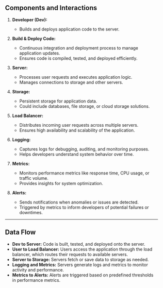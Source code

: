 ## Components and Interactions
1. **Developer (Dev):**
   - Builds and deploys application code to the server.

2. **Build & Deploy Code:**
   - Continuous integration and deployment process to manage application updates.
   - Ensures code is compiled, tested, and deployed efficiently.

3. **Server:**
   - Processes user requests and executes application logic.
   - Manages connections to storage and other servers.

4. **Storage:**
   - Persistent storage for application data.
   - Could include databases, file storage, or cloud storage solutions.

5. **Load Balancer:**
   - Distributes incoming user requests across multiple servers.
   - Ensures high availability and scalability of the application.

6. **Logging:**
   - Captures logs for debugging, auditing, and monitoring purposes.
   - Helps developers understand system behavior over time.

7. **Metrics:**
   - Monitors performance metrics like response time, CPU usage, or traffic volume.
   - Provides insights for system optimization.

8. **Alerts:**
   - Sends notifications when anomalies or issues are detected.
   - Triggered by metrics to inform developers of potential failures or downtimes.

---

## Data Flow
- **Dev to Server:** Code is built, tested, and deployed onto the server.
- **User to Load Balancer:** Users access the application through the load balancer, which routes their requests to available servers.
- **Server to Storage:** Servers fetch or save data to storage as needed.
- **Logging and Metrics:** Servers generate logs and metrics to monitor activity and performance.
- **Metrics to Alerts:** Alerts are triggered based on predefined thresholds in performance metrics.




